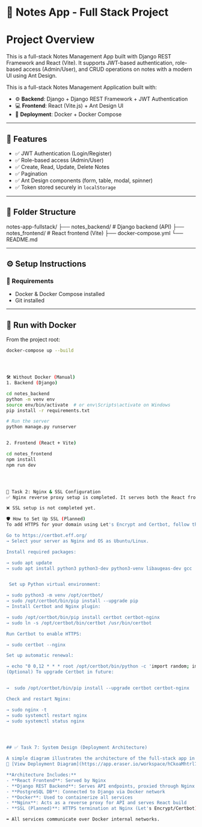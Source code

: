 # 📝 Notes App - Full Stack Project

# Project Overview

This is a full-stack Notes Management App built with Django REST Framework and React (Vite).
It supports JWT-based authentication, role-based access (Admin/User), and CRUD operations on notes with a modern UI using Ant Design.

This is a full-stack Notes Management Application built with:

- ⚙️ **Backend**: Django + Django REST Framework + JWT Authentication
- 💻 **Frontend**: React (Vite.js) + Ant Design UI
- 🐳 **Deployment**: Docker + Docker Compose


---

## 🚀 Features

- ✅ JWT Authentication (Login/Register)
- ✅ Role-based access (Admin/User)
- ✅ Create, Read, Update, Delete Notes
- ✅ Pagination
- ✅ Ant Design components (form, table, modal, spinner)
- ✅ Token stored securely in `localStorage`

---

## 📁 Folder Structure

notes-app-fullstack/
├── notes_backend/ # Django backend (API)
├── notes_frontend/ # React frontend (Vite)
├── docker-compose.yml
└── README.md



---

## ⚙️ Setup Instructions

### 📌 Requirements

- Docker & Docker Compose installed
- Git installed

---

## 🐳 Run with Docker

From the project root:

```bash
docker-compose up --build




🛠️ Without Docker (Manual)
1. Backend (Django)

cd notes_backend
python -m venv env
source env/bin/activate  # or env\Scripts\activate on Windows
pip install -r requirements.txt

# Run the server
python manage.py runserver


2. Frontend (React + Vite)

cd notes_frontend
npm install
npm run dev




🔐 Task 2: Nginx & SSL Configuration
✅ Nginx reverse proxy setup is completed. It serves both the React frontend and Django backend.

❌ SSL setup is not completed yet.

🛡️ How to Set Up SSL (Planned)
To add HTTPS for your domain using Let's Encrypt and Certbot, follow these steps:

Go to https://certbot.eff.org/
→ Select your server as Nginx and OS as Ubuntu/Linux.

Install required packages:

→ sudo apt update
→ sudo apt install python3 python3-dev python3-venv libaugeas-dev gcc


 Set up Python virtual environment:

→ sudo python3 -m venv /opt/certbot/
→ sudo /opt/certbot/bin/pip install --upgrade pip
→ Install Certbot and Nginx plugin:

→ sudo /opt/certbot/bin/pip install certbot certbot-nginx
→ sudo ln -s /opt/certbot/bin/certbot /usr/bin/certbot

Run Certbot to enable HTTPS:

→ sudo certbot --nginx

Set up automatic renewal:

→ echo "0 0,12 * * * root /opt/certbot/bin/python -c 'import random; import time; time.sleep(random.random() * 3600)' && sudo certbot renew -q" | sudo tee -a /etc/crontab > /dev/null
(Optional) To upgrade Certbot in future:


→  sudo /opt/certbot/bin/pip install --upgrade certbot certbot-nginx

Check and restart Nginx:

→ sudo nginx -t
→ sudo systemctl restart nginx
→ sudo systemctl status nginx




## ✅ Task 7: System Design (Deployment Architecture)

A simple diagram illustrates the architecture of the full-stack app in production:  
🔗 [View Deployment Diagram](https://app.eraser.io/workspace/hCkoaMhtrl7zLkkSCx0U?origin=share)

**Architecture Includes:**
- **React Frontend**: Served by Nginx
- **Django REST Backend**: Serves API endpoints, proxied through Nginx
- **PostgreSQL DB**: Connected to Django via Docker network
- **Docker**: Used to containerize all services
- **Nginx**: Acts as a reverse proxy for API and serves React build
- **SSL (Planned)**: HTTPS termination at Nginx (Let's Encrypt/Certbot)

➡️ All services communicate over Docker internal networks.
